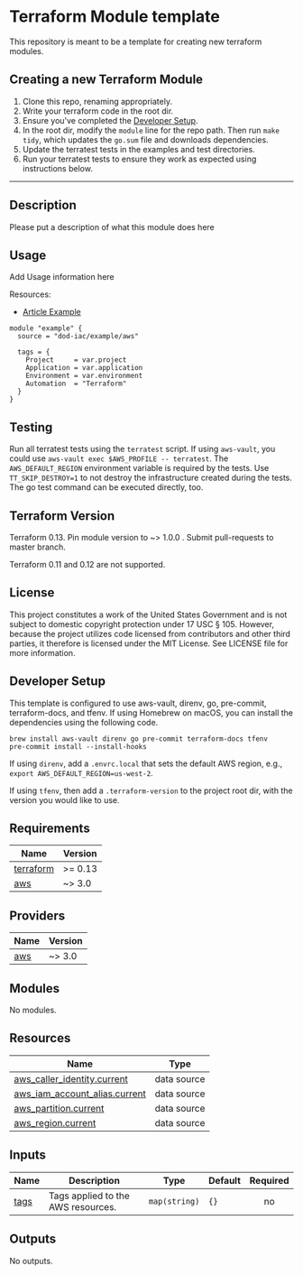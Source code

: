 <!-- BEGINNING OF PRE-COMMIT-TERRAFORM DOCS HOOK -->
# Terraform Module template

This repository is meant to be a template for creating new terraform modules.

## Creating a new Terraform Module

1. Clone this repo, renaming appropriately.
1. Write your terraform code in the root dir.
1. Ensure you've completed the [Developer Setup](#developer-setup).
1. In the root dir, modify the `module` line for the repo path. Then run `make tidy`, which updates the `go.sum` file and downloads dependencies.
1. Update the terratest tests in the examples and test directories.
1. Run your terratest tests to ensure they work as expected using instructions below.

---

<!-- DELETE ABOVE THIS LINE -->

## Description

Please put a description of what this module does here

## Usage

Add Usage information here

Resources:

* [Article Example](https://article.example.com)

```hcl
module "example" {
  source = "dod-iac/example/aws"

  tags = {
    Project     = var.project
    Application = var.application
    Environment = var.environment
    Automation  = "Terraform"
  }
}
```

## Testing

Run all terratest tests using the `terratest` script.  If using `aws-vault`, you could use `aws-vault exec $AWS_PROFILE -- terratest`.  The `AWS_DEFAULT_REGION` environment variable is required by the tests.  Use `TT_SKIP_DESTROY=1` to not destroy the infrastructure created during the tests.  The go test command can be executed directly, too.

## Terraform Version

Terraform 0.13. Pin module version to ~> 1.0.0 . Submit pull-requests to master branch.

Terraform 0.11 and 0.12 are not supported.

## License

This project constitutes a work of the United States Government and is not subject to domestic copyright protection under 17 USC § 105.  However, because the project utilizes code licensed from contributors and other third parties, it therefore is licensed under the MIT License.  See LICENSE file for more information.

## Developer Setup

This template is configured to use aws-vault, direnv, go, pre-commit, terraform-docs, and tfenv.  If using Homebrew on macOS, you can install the dependencies using the following code.

```shell
brew install aws-vault direnv go pre-commit terraform-docs tfenv
pre-commit install --install-hooks
```

If using `direnv`, add a `.envrc.local` that sets the default AWS region, e.g., `export AWS_DEFAULT_REGION=us-west-2`.

If using `tfenv`, then add a `.terraform-version` to the project root dir, with the version you would like to use.

## Requirements

| Name | Version |
|------|---------|
| <a name="requirement_terraform"></a> [terraform](#requirement\_terraform) | >= 0.13 |
| <a name="requirement_aws"></a> [aws](#requirement\_aws) | ~> 3.0 |

## Providers

| Name | Version |
|------|---------|
| <a name="provider_aws"></a> [aws](#provider\_aws) | ~> 3.0 |

## Modules

No modules.

## Resources

| Name | Type |
|------|------|
| [aws_caller_identity.current](https://registry.terraform.io/providers/hashicorp/aws/latest/docs/data-sources/caller_identity) | data source |
| [aws_iam_account_alias.current](https://registry.terraform.io/providers/hashicorp/aws/latest/docs/data-sources/iam_account_alias) | data source |
| [aws_partition.current](https://registry.terraform.io/providers/hashicorp/aws/latest/docs/data-sources/partition) | data source |
| [aws_region.current](https://registry.terraform.io/providers/hashicorp/aws/latest/docs/data-sources/region) | data source |

## Inputs

| Name | Description | Type | Default | Required |
|------|-------------|------|---------|:--------:|
| <a name="input_tags"></a> [tags](#input\_tags) | Tags applied to the AWS resources. | `map(string)` | `{}` | no |

## Outputs

No outputs.
<!-- END OF PRE-COMMIT-TERRAFORM DOCS HOOK -->
